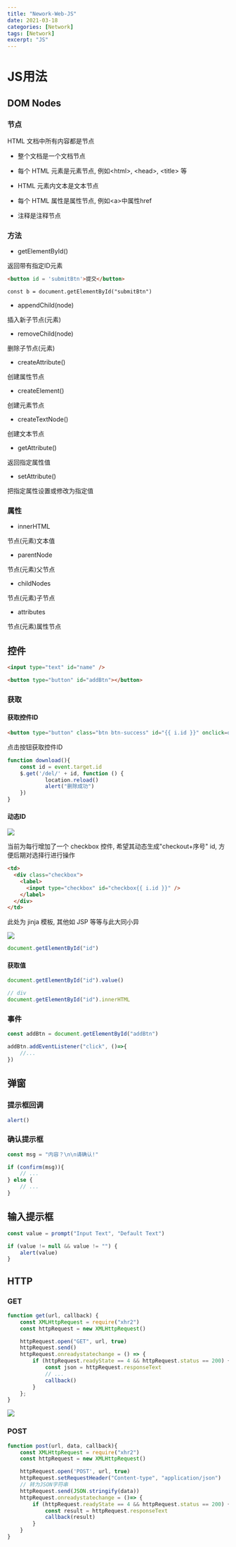 ```yaml
---
title: "Nework-Web-JS"
date: 2021-03-18
categories: [Network]
tags: [Network]
excerpt: "JS"
---
```


# JS用法

## DOM Nodes

### 节点

HTML 文档中所有内容都是节点

- 整个文档是一个文档节点

- 每个 HTML 元素是元素节点, 例如\<html>, \<head>, \<title> 等

- HTML 元素内文本是文本节点

- 每个 HTML 属性是属性节点, 例如\<a>中属性href
  
- 注释是注释节点

### 方法

- getElementById() 

返回带有指定ID元素

```html
<button id = 'submitBtn'>提交</button>

const b = document.getElementById("submitBtn")
```

- appendChild(node)

插入新子节点(元素)

- removeChild(node)

删除子节点(元素)

- createAttribute()

创建属性节点

- createElement()

创建元素节点

- createTextNode()

创建文本节点

- getAttribute()

返回指定属性值

- setAttribute()

把指定属性设置或修改为指定值

### 属性

- innerHTML

节点(元素)文本值

- parentNode

节点(元素)父节点

- childNodes

节点(元素)子节点

- attributes

节点(元素)属性节点

## 控件

```html
<input type="text" id="name" />

<button type="button" id="addBtn"></button>
```

### 获取

#### 获取控件ID

```html
<button type="button" class="btn btn-success" id="{{ i.id }}" onclick=download()>下载</button>
```

点击按钮获取控件ID

```js
function download(){
    const id = event.target.id
    $.get('/del/' + id, function () {
            location.reload()
            alert("删除成功")
    })
}
```

#### 动态ID

![](/assets/SelfImgur/20200829232106.png)

当前为每行增加了一个 checkbox 控件, 希望其动态生成"checkout+序号" id, 方便后期对选择行进行操作

```html
<td>
  <div class="checkbox">
    <label>
      <input type="checkbox" id="checkbox{{ i.id }}" />
    </label>
  </div>
</td>
```

此处为 jinja 模板, 其他如 JSP 等等与此大同小异

![](/assets/SelfImgur/20200829232740.png)

```js
document.getElementById("id")
```

#### 获取值

```js
document.getElementById("id").value()

// div
document.getElementById("id").innerHTML
```

### 事件

```js
const addBtn = document.getElementById("addBtn")

addBtn.addEventListener("click", ()=>{
    //...
})
```

## 弹窗

### 提示框回调

```js
alert()
```

### 确认提示框

```js
const msg = "内容？\n\n请确认!"

if (confirm(msg)){
    // ...
} else {
    // ...
}
```

## 输入提示框

```js
const value = prompt("Input Text", "Default Text")

if (value != null && value != "") {
    alert(value)
}
```

## HTTP

### GET

```js
function get(url, callback) {
    const XMLHttpRequest = require("xhr2")
    const httpRequest = new XMLHttpRequest()

    httpRequest.open("GET", url, true)
    httpRequest.send()
    httpRequest.onreadystatechange = () => {
        if (httpRequest.readyState == 4 && httpRequest.status == 200) {
            const json = httpRequest.responseText
            // ...
            callback()
        }
    };
}
```

![](/assets/SelfImgur/20211113_204754.jpg)

### POST

```js
function post(url, data, callback){
    const XMLHttpRequest = require("xhr2")
    const httpRequest = new XMLHttpRequest()

    httpRequest.open('POST', url, true)
    httpRequest.setRequestHeader("Content-type", "application/json")
    // 转为JSON字符串
    httpRequest.send(JSON.stringify(data))
    httpRequest.onreadystatechange = ()=> {
        if (httpRequest.readyState == 4 && httpRequest.status == 200) {
            const result = httpRequest.responseText
            callback(result)
        }
    }
}
```
